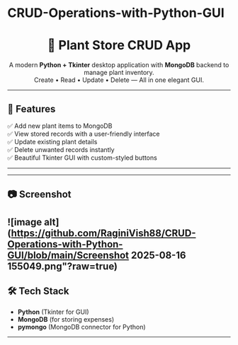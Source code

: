# CRUD-Operations-with-Python-GUI
<h1 align="center">🌿 Plant Store CRUD App</h1>

<p align="center">
A modern <b>Python + Tkinter</b> desktop application with <b>MongoDB</b> backend to manage plant inventory.<br>
Create • Read • Update • Delete — All in one elegant GUI.
</p>


---

## 🚀 Features
✅ Add new plant items to MongoDB  
✅ View stored records with a user-friendly interface  
✅ Update existing plant details  
✅ Delete unwanted records instantly  
✅ Beautiful Tkinter GUI with custom-styled buttons

---

---

## 📷 Screenshot
![image alt](https://github.com/RaginiVish88/CRUD-Operations-with-Python-GUI/blob/main/Screenshot 2025-08-16 155049.png"?raw=true)
----

## 🛠 Tech Stack
- **Python** (Tkinter for GUI)
- **MongoDB** (for storing expenses)
- **pymongo** (MongoDB connector for Python)

---
